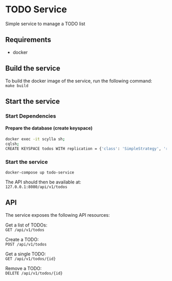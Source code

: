 # TODO Service
Simple service to manage a TODO list

## Requirements
- docker

## Build the service

To build the docker image of the service, run the following command:  
`make build`

## Start the service

### Start Dependencies

#### Prepare the database (create keyspace)

```bash  
docker exec -it scylla sh;
cqlsh;
CREATE KEYSPACE todos WITH replication = {'class': 'SimpleStrategy', 'replication_factor' : 1};
```

### Start the service

`docker-compose up todo-service`

The API should then be available at:  
`127.0.0.1:8080/api/v1/todos`

## API
The service exposes the following API resources:

Get a list of TODOs:  
`GET /api/v1/todos`

Create a TODO:  
`POST /api/v1/todos`

Get a single TODO:  
`GET /api/v1/todos/{id}`

Remove a TODO:  
`DELETE /api/v1/todos/{id}`

